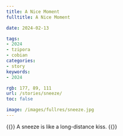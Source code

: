```yaml
---
title: A Nice Moment
fulltitle: A Nice Moment

date: 2024-02-13

tags:
- 2024
- tzipora
- cobian
categories:
- story
keywords:
- 2024

rgb: 177, 89, 111
url: /stories/sneeze/
toc: false

image: /images/fullres/sneeze.jpg
---
```

{{<note caption>}}
A sneeze is like a long-distance kiss.
{{</note>}}
